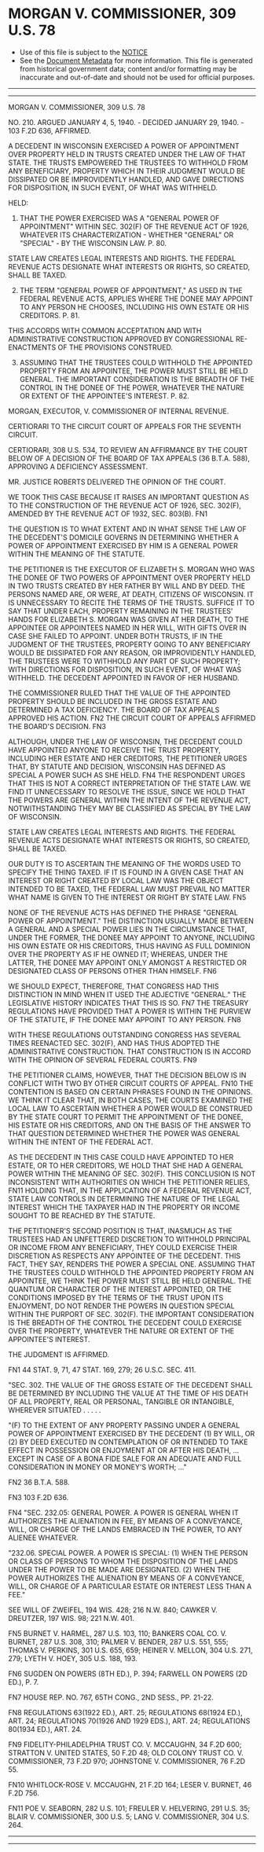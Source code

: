 ---
---

# MORGAN V. COMMISSIONER, 309 U.S. 78

* Use of this file is subject to the [NOTICE](https://github.com/publicdocs/notice/blob/master/NOTICE)
* See the [Document Metadata](../../../) for more information.
  This file is generated from historical government data; content and/or formatting may be inaccurate and out-of-date and should not be used for official purposes.

----------
----------

MORGAN V. COMMISSIONER, 309 U.S. 78

NO. 210.  ARGUED JANUARY 4, 5, 1940.  - DECIDED JANUARY 29, 1940.  - 103 F.2D 636, AFFIRMED.

A DECEDENT IN WISCONSIN EXERCISED A POWER OF APPOINTMENT OVER PROPERTY HELD IN TRUSTS CREATED UNDER THE LAW OF THAT STATE.  THE TRUSTS EMPOWERED THE TRUSTEES TO WITHHOLD FROM ANY BENEFICIARY, PROPERTY WHICH IN THEIR JUDGMENT WOULD BE DISSIPATED OR BE IMPROVIDENTLY HANDLED, AND GAVE DIRECTIONS FOR DISPOSITION, IN SUCH EVENT, OF WHAT WAS WITHHELD.

HELD:

1.  THAT THE POWER EXERCISED WAS A "GENERAL POWER OF APPOINTMENT" WITHIN SEC. 302(F) OF THE REVENUE ACT OF 1926, WHATEVER ITS CHARACTERIZATION - WHETHER "GENERAL" OR "SPECIAL" - BY THE WISCONSIN LAW.  P. 80.

STATE LAW CREATES LEGAL INTERESTS AND RIGHTS.  THE FEDERAL REVENUE ACTS DESIGNATE WHAT INTERESTS OR RIGHTS, SO CREATED, SHALL BE TAXED.

2.  THE TERM "GENERAL POWER OF APPOINTMENT," AS USED IN THE FEDERAL REVENUE ACTS, APPLIES WHERE THE DONEE MAY APPOINT TO ANY PERSON HE CHOOSES, INCLUDING HIS OWN ESTATE OR HIS CREDITORS.  P. 81.

THIS ACCORDS WITH COMMON ACCEPTATION AND WITH ADMINISTRATIVE CONSTRUCTION APPROVED BY CONGRESSIONAL RE-ENACTMENTS OF THE PROVISIONS CONSTRUED.

3.  ASSUMING THAT THE TRUSTEES COULD WITHHOLD THE APPOINTED PROPERTY FROM AN APPOINTEE, THE POWER MUST STILL BE HELD GENERAL.  THE IMPORTANT CONSIDERATION IS THE BREADTH OF THE CONTROL IN THE DONEE OF THE POWER, WHATEVER THE NATURE OR EXTENT OF THE APPOINTEE'S INTEREST.  P. 82.

MORGAN, EXECUTOR, V. COMMISSIONER OF INTERNAL REVENUE.

CERTIORARI TO THE CIRCUIT COURT OF APPEALS FOR THE SEVENTH CIRCUIT.

CERTIORARI, 308 U.S. 534, TO REVIEW AN AFFIRMANCE BY THE COURT BELOW OF A DECISION OF THE BOARD OF TAX APPEALS (36 B.T.A. 588), APPROVING A DEFICIENCY ASSESSMENT.

MR. JUSTICE ROBERTS DELIVERED THE OPINION OF THE COURT.

WE TOOK THIS CASE BECAUSE IT RAISES AN IMPORTANT QUESTION AS TO THE CONSTRUCTION OF THE REVENUE ACT OF 1926, SEC. 302(F), AMENDED BY THE REVENUE ACT OF 1932, SEC. 803(B).  FN1

THE QUESTION IS TO WHAT EXTENT AND IN WHAT SENSE THE LAW OF THE DECEDENT'S DOMICILE GOVERNS IN DETERMINING WHETHER A POWER OF APPOINTMENT EXERCISED BY HIM IS A GENERAL POWER WITHIN THE MEANING OF THE STATUTE.

THE PETITIONER IS THE EXECUTOR OF ELIZABETH S. MORGAN WHO WAS THE DONEE OF TWO POWERS OF APPOINTMENT OVER PROPERTY HELD IN TWO TRUSTS CREATED BY HER FATHER BY WILL AND BY DEED.  THE PERSONS NAMED ARE, OR WERE, AT DEATH, CITIZENS OF WISCONSIN.  IT IS UNNECESSARY TO RECITE THE TERMS OF THE TRUSTS.  SUFFICE IT TO SAY THAT UNDER EACH, PROPERTY REMAINING IN THE TRUSTEES' HANDS FOR ELIZABETH S. MORGAN WAS GIVEN AT HER DEATH, TO THE APPOINTEE OR APPOINTEES NAMED IN HER WILL, WITH GIFTS OVER IN CASE SHE FAILED TO APPOINT.  UNDER BOTH TRUSTS, IF IN THE JUDGMENT OF THE TRUSTEES, PROPERTY GOING TO ANY BENEFICIARY WOULD BE DISSIPATED FOR ANY REASON, OR IMPROVIDENTLY HANDLED, THE TRUSTEES WERE TO WITHHOLD ANY PART OF SUCH PROPERTY; WITH DIRECTIONS FOR DISPOSITION, IN SUCH EVENT, OF WHAT WAS WITHHELD.  THE DECEDENT APPOINTED IN FAVOR OF HER HUSBAND.

THE COMMISSIONER RULED THAT THE VALUE OF THE APPOINTED PROPERTY SHOULD BE INCLUDED IN THE GROSS ESTATE AND DETERMINED A TAX DEFICIENCY.  THE BOARD OF TAX APPEALS APPROVED HIS ACTION.  FN2  THE CIRCUIT COURT OF APPEALS AFFIRMED THE BOARD'S DECISION.  FN3

ALTHOUGH, UNDER THE LAW OF WISCONSIN, THE DECEDENT COULD HAVE APPOINTED ANYONE TO RECEIVE THE TRUST PROPERTY, INCLUDING HER ESTATE AND HER CREDITORS, THE PETITIONER URGES THAT, BY STATUTE AND DECISION, WISCONSIN HAS DEFINED AS SPECIAL A POWER SUCH AS SHE HELD.  FN4  THE RESPONDENT URGES THAT THIS IS NOT A CORRECT INTERPRETATION OF THE STATE LAW.  WE FIND IT UNNECESSARY TO RESOLVE THE ISSUE, SINCE WE HOLD THAT THE POWERS ARE GENERAL WITHIN THE INTENT OF THE REVENUE ACT, NOTWITHSTANDING THEY MAY BE CLASSIFIED AS SPECIAL BY THE LAW OF WISCONSIN.

STATE LAW CREATES LEGAL INTERESTS AND RIGHTS.  THE FEDERAL REVENUE ACTS DESIGNATE WHAT INTERESTS OR RIGHTS, SO CREATED, SHALL BE TAXED.

OUR DUTY IS TO ASCERTAIN THE MEANING OF THE WORDS USED TO SPECIFY THE THING TAXED.  IF IT IS FOUND IN A GIVEN CASE THAT AN INTEREST OR RIGHT CREATED BY LOCAL LAW WAS THE OBJECT INTENDED TO BE TAXED, THE FEDERAL LAW MUST PREVAIL NO MATTER WHAT NAME IS GIVEN TO THE INTEREST OR RIGHT BY STATE LAW.  FN5

NONE OF THE REVENUE ACTS HAS DEFINED THE PHRASE "GENERAL POWER OF APPOINTMENT."  THE DISTINCTION USUALLY MADE BETWEEN A GENERAL AND A SPECIAL POWER LIES IN THE CIRCUMSTANCE THAT, UNDER THE FORMER, THE DONEE MAY APPOINT TO ANYONE, INCLUDING HIS OWN ESTATE OR HIS CREDITORS, THUS HAVING AS FULL DOMINION OVER THE PROPERTY AS IF HE OWNED IT; WHEREAS, UNDER THE LATTER, THE DONEE MAY APPOINT ONLY AMONGST A RESTRICTED OR DESIGNATED CLASS OF PERSONS OTHER THAN HIMSELF.  FN6

WE SHOULD EXPECT, THEREFORE, THAT CONGRESS HAD THIS DISTINCTION IN MIND WHEN IT USED THE ADJECTIVE "GENERAL."  THE LEGISLATIVE HISTORY INDICATES THAT THIS IS SO.  FN7  THE TREASURY REGULATIONS HAVE PROVIDED THAT A POWER IS WITHIN THE PURVIEW OF THE STATUTE, IF THE DONEE MAY APPOINT TO ANY PERSON.  FN8

WITH THESE REGULATIONS OUTSTANDING CONGRESS HAS SEVERAL TIMES REENACTED SEC. 302(F), AND HAS THUS ADOPTED THE ADMINISTRATIVE CONSTRUCTION.  THAT CONSTRUCTION IS IN ACCORD WITH THE OPINION OF SEVERAL FEDERAL COURTS.  FN9

THE PETITIONER CLAIMS, HOWEVER, THAT THE DECISION BELOW IS IN CONFLICT WITH TWO BY OTHER CIRCUIT COURTS OF APPEAL.  FN10  THE CONTENTION IS BASED ON CERTAIN PHRASES FOUND IN THE OPINIONS.  WE THINK IT CLEAR THAT, IN BOTH CASES, THE COURTS EXAMINED THE LOCAL LAW TO ASCERTAIN WHETHER A POWER WOULD BE CONSTRUED BY THE STATE COURT TO PERMIT THE APPOINTMENT OF THE DONEE, HIS ESTATE OR HIS CREDITORS, AND ON THE BASIS OF THE ANSWER TO THAT QUESTION DETERMINED WHETHER THE POWER WAS GENERAL WITHIN THE INTENT OF THE FEDERAL ACT.

AS THE DECEDENT IN THIS CASE COULD HAVE APPOINTED TO HER ESTATE, OR TO HER CREDITORS, WE HOLD THAT SHE HAD A GENERAL POWER WITHIN THE MEANING OF SEC. 302(F).  THIS CONCLUSION IS NOT INCONSISTENT WITH AUTHORITIES ON WHICH THE PETITIONER RELIES,  FN11  HOLDING THAT, IN THE APPLICATION OF A FEDERAL REVENUE ACT, STATE LAW CONTROLS IN DETERMINING THE NATURE OF THE LEGAL INTEREST WHICH THE TAXPAYER HAD IN THE PROPERTY OR INCOME SOUGHT TO BE REACHED BY THE STATUTE.

THE PETITIONER'S SECOND POSITION IS THAT, INASMUCH AS THE TRUSTEES HAD AN UNFETTERED DISCRETION TO WITHHOLD PRINCIPAL OR INCOME FROM ANY BENEFICIARY, THEY COULD EXERCISE THEIR DISCRETION AS RESPECTS ANY APPOINTEE OF THE DECEDENT.  THIS FACT, THEY SAY, RENDERS THE POWER A SPECIAL ONE.  ASSUMING THAT THE TRUSTEES COULD WITHHOLD THE APPOINTED PROPERTY FROM AN APPOINTEE, WE THINK THE POWER MUST STILL BE HELD GENERAL.  THE QUANTUM OR CHARACTER OF THE INTEREST APPOINTED, OR THE CONDITIONS IMPOSED BY THE TERMS OF THE TRUST UPON ITS ENJOYMENT, DO NOT RENDER THE POWERS IN QUESTION SPECIAL WITHIN THE PURPORT OF SEC. 302(F).  THE IMPORTANT CONSIDERATION IS THE BREADTH OF THE CONTROL THE DECEDENT COULD EXERCISE OVER THE PROPERTY, WHATEVER THE NATURE OR EXTENT OF THE APPOINTEE'S INTEREST.

THE JUDGMENT IS AFFIRMED.

FN1  44 STAT. 9, 71, 47 STAT. 169, 279; 26 U.S.C. SEC. 411.

"SEC. 302.  THE VALUE OF THE GROSS ESTATE OF THE DECEDENT SHALL BE DETERMINED BY INCLUDING THE VALUE AT THE TIME OF HIS DEATH OF ALL PROPERTY, REAL OR PERSONAL, TANGIBLE OR INTANGIBLE, WHEREVER SITUATED .         .         .      .         .

"(F)  TO THE EXTENT OF ANY PROPERTY PASSING UNDER A GENERAL POWER OF APPOINTMENT EXERCISED BY THE DECEDENT (1) BY WILL, OR (2) BY DEED EXECUTED IN CONTEMPLATION OF OR INTENDED TO TAKE EFFECT IN POSSESSION OR ENJOYMENT AT OR AFTER HIS DEATH,  ...  EXCEPT IN CASE OF A BONA FIDE SALE FOR AN ADEQUATE AND FULL CONSIDERATION IN MONEY OR MONEY'S WORTH; ..."

FN2  36 B.T.A. 588.

FN3  103 F.2D 636.

FN4  "SEC.  232.05:  GENERAL POWER.  A POWER IS GENERAL WHEN IT AUTHORIZES THE ALIENATION IN FEE, BY MEANS OF A CONVEYANCE, WILL, OR CHARGE OF THE LANDS EMBRACED IN THE POWER, TO ANY ALIENEE WHATEVER.

"232.06.  SPECIAL POWER.  A POWER IS SPECIAL:  (1)  WHEN THE PERSON OR CLASS OF PERSONS TO WHOM THE DISPOSITION OF THE LANDS UNDER THE POWER TO BE MADE ARE DESIGNATED.  (2)  WHEN THE POWER AUTHORIZES THE ALIENATION BY MEANS OF A CONVEYANCE, WILL, OR CHARGE OF A PARTICULAR ESTATE OR INTEREST LESS THAN A FEE."

SEE WILL OF ZWEIFEL, 194 WIS. 428; 216 N.W. 840; CAWKER V. DREUTZER, 197 WIS. 98; 221 N.W. 401.

FN5  BURNET V. HARMEL, 287 U.S. 103, 110; BANKERS COAL CO. V. BURNET, 287 U.S. 308, 310; PALMER V. BENDER, 287 U.S. 551, 555; THOMAS V. PERKINS, 301 U.S. 655, 659; HEINER V. MELLON, 304 U.S. 271, 279; LYETH V. HOEY, 305 U.S. 188, 193.

FN6  SUGDEN ON POWERS (8TH ED.), P. 394; FARWELL ON POWERS (2D ED.), P. 7.

FN7  HOUSE REP. NO. 767, 65TH CONG., 2ND SESS., PP. 21-22.

FN8  REGULATIONS 63(1922 ED.), ART. 25; REGULATIONS 68(1924 ED.), ART. 24; REGULATIONS 70(1926 AND 1929 EDS.), ART. 24; REGULATIONS 80(1934 ED.), ART. 24.

FN9  FIDELITY-PHILADELPHIA TRUST CO. V. MCCAUGHN, 34 F.2D 600; STRATTON V. UNITED STATES, 50 F.2D 48; OLD COLONY TRUST CO. V. COMMISSIONER, 73 F.2D 970; JOHNSTONE V. COMMISSIONER, 76 F.2D 55.

FN10  WHITLOCK-ROSE V. MCCAUGHN, 21 F.2D 164; LESER V. BURNET, 46 F.2D 756.

FN11  POE V. SEABORN, 282 U.S. 101; FREULER V. HELVERING, 291 U.S. 35; BLAIR V. COMMISSIONER, 300 U.S. 5; LANG V. COMMISSIONER, 304 U.S. 264.


----------
----------

